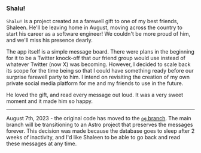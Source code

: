 ### Shalu!

`Shalu!` is a project created as a farewell gift to one of my best friends, Shaleen. He'll be leaving home in August, moving across the country to start his career as a software engineer! We couldn't be more proud of him, and we'll miss his presence dearly.

The app itself is a simple message board. There were plans in the beginning for it to be a Twitter knock-off that our friend group would use instead of whatever Twitter (now X) was becoming. However, I decided to scale back its scope for the time being so that I could have something ready before our surprise farewell party to him. I intend on revisiting the creation of my own private social media platform for me and my friends to use in the future.

He loved the gift, and read every message out loud. It was a very sweet moment and it made him so happy.

***

August 7th, 2023 - the original code has moved to the [`og` branch](https://github.com/mploythai/shalu/tree/og). The main branch will be transitioning to an Astro project that preserves the messages forever. This decision was made because the database goes to sleep after 2 weeks of inactivity, and I'd like Shaleen to be able to go back and read these messages at any time.
